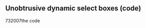 <article><h1>Unobtrusive dynamic select boxes (code)</h1><time><span class="day">7</span><span class="month">3</span><span class="year">2007</span></time>the code</article>